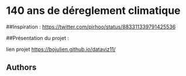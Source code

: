 # 140 ans de déreglement climatique 


##Inspiration :
https://twitter.com/pirhoo/status/883311339791425536

##Présentation du projet :



lien projet
https://bojulien.github.io/dataviz11/

## Authors
